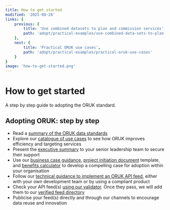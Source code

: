 ```yaml
---
title: How to get started
modified: '2025-08-26'
links: {
    previous: {
        title: 'Use combined datasets to plan and commission services',
        path: 'adopt/practical-examples/use-combined-data-sets-to-plan-and-commission'
    },
    next: {
        title: 'Practical ORUK use cases',
        path: 'adopt/practical-examples/practical-oruk-use-cases'
    }
}
image: 'how-to-get-started.png'
---
```


# How to get started

A step by step guide to adopting the ORUK standard.

## Adopting ORUK: step by step 

- Read a [summary of the ORUK data standards](/about/10-introducing)
- Explore our [catalogue of use cases](/case-studies) to see how ORUK improves efficiency and targeting services
- Present the [executive summary](/adopt/01_summary) to your senior leadership team to secure their support
- Use our [business case guidance](/adopt/01_summary), [project initiation document](/adopt/03_pid) template, and [benefits calculator](/adopt/04_benefits_calculator) to develop a compelling case for adoption within your organisation
- Follow our [technical guidance to implement an ORUK API feed](/adopt/04_benefits_calculator), either with your own development team or by using a compliant product
- Check your API feed(s) [using our validator](/developers/validator). Once they pass, we will add them to our [verified feed directory](/community/directory)
- Publicise your feed(s) directly and through our channels to encourage data reuse and innovation
